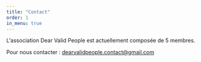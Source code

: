 ```yaml
---
title: "Contact"
order: 1
in_menu: true
---
```

L'association Dear Valid People est actuellement composée de 5 membres.

Pour nous contacter : [dearvalidpeople.contact@gmail.com](mailto:dearvalidpeople.contact@gmail.com) 